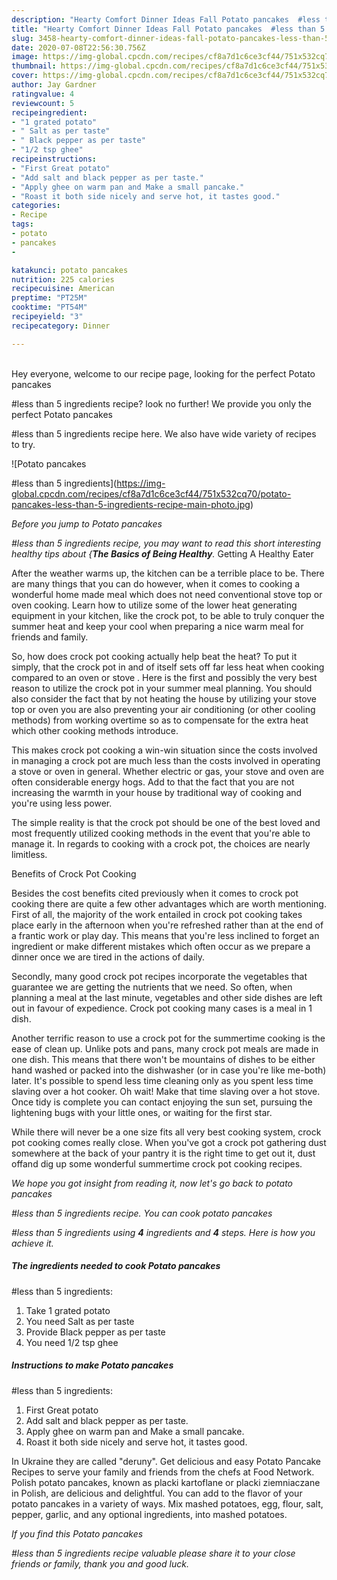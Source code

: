 ```yaml
---
description: "Hearty Comfort Dinner Ideas Fall Potato pancakes  #less than 5 ingredients"
title: "Hearty Comfort Dinner Ideas Fall Potato pancakes  #less than 5 ingredients"
slug: 3458-hearty-comfort-dinner-ideas-fall-potato-pancakes-less-than-5-ingredients
date: 2020-07-08T22:56:30.756Z
image: https://img-global.cpcdn.com/recipes/cf8a7d1c6ce3cf44/751x532cq70/potato-pancakes-less-than-5-ingredients-recipe-main-photo.jpg
thumbnail: https://img-global.cpcdn.com/recipes/cf8a7d1c6ce3cf44/751x532cq70/potato-pancakes-less-than-5-ingredients-recipe-main-photo.jpg
cover: https://img-global.cpcdn.com/recipes/cf8a7d1c6ce3cf44/751x532cq70/potato-pancakes-less-than-5-ingredients-recipe-main-photo.jpg
author: Jay Gardner
ratingvalue: 4
reviewcount: 5
recipeingredient:
- "1 grated potato"
- " Salt as per taste"
- " Black pepper as per taste"
- "1/2 tsp ghee"
recipeinstructions:
- "First Great potato"
- "Add salt and black pepper as per taste."
- "Apply ghee on warm pan and Make a small pancake."
- "Roast it both side nicely and serve hot, it tastes good."
categories:
- Recipe
tags:
- potato
- pancakes
- 

katakunci: potato pancakes  
nutrition: 225 calories
recipecuisine: American
preptime: "PT25M"
cooktime: "PT54M"
recipeyield: "3"
recipecategory: Dinner

---
```

<br>
Hey everyone, welcome to our recipe page, looking for the perfect Potato pancakes

#less than 5 ingredients recipe? look no further! We provide you only the perfect Potato pancakes

#less than 5 ingredients recipe here. We also have wide variety of recipes to try.
<br>


![Potato pancakes

#less than 5 ingredients](https://img-global.cpcdn.com/recipes/cf8a7d1c6ce3cf44/751x532cq70/potato-pancakes-less-than-5-ingredients-recipe-main-photo.jpg)

<i>Before you jump to Potato pancakes

#less than 5 ingredients recipe, you may want to read this short interesting healthy tips about {<strong>The Basics of Being Healthy</strong>.</i>
Getting A Healthy Eater


After the weather warms up, the kitchen can be a terrible place to be. There are many things that you can do however, when it comes to cooking a wonderful home made meal which does not need conventional stove top or oven cooking. Learn how to utilize some of the lower heat generating equipment in your kitchen, like the crock pot, to be able to truly conquer the summer heat and keep your cool when preparing a nice warm meal for friends and family.

So, how does crock pot cooking actually help beat the heat? To put it simply, that the crock pot in and of itself sets off far less heat when cooking compared to an oven or stove . Here is the first and possibly the very best reason to utilize the crock pot in your summer meal planning. You should also consider the fact that by not heating the house by utilizing your stove top or oven you are also preventing your air conditioning (or other cooling methods) from working overtime so as to compensate for the extra heat which other cooking methods introduce.

This makes crock pot cooking a win-win situation since the costs involved in managing a crock pot are much less than the costs involved in operating a stove or oven in general. Whether electric or gas, your stove and oven are often considerable energy hogs. Add to that the fact that you are not increasing the warmth in your house by traditional way of cooking and you're using less power.

 The simple reality is that the crock pot should be one of the best loved and most frequently utilized cooking methods in the event that you're able to manage it. In regards to cooking with a crock pot, the choices are nearly limitless.  

Benefits of Crock Pot Cooking

Besides the cost benefits cited previously when it comes to crock pot cooking there are quite a few other advantages which are worth mentioning. First of all, the majority of the work entailed in crock pot cooking takes place early in the afternoon when you're refreshed rather than at the end of a frantic work or play day. This means that you're less inclined to forget an ingredient or make different mistakes which often occur as we prepare a dinner once we are tired in the actions of daily.

Secondly, many good crock pot recipes incorporate the vegetables that guarantee we are getting the nutrients that we need. So often, when planning a meal at the last minute, vegetables and other side dishes are left out in favour of expedience. Crock pot cooking many cases is a meal in 1 dish.

Another terrific reason to use a crock pot for the summertime cooking is the ease of clean up.  Unlike pots and pans, many crock pot meals are made in one dish. This means that there won't be mountains of dishes to be either hand washed or packed into the dishwasher (or in case you're like me-both) later. It's possible to spend less time cleaning only as you spent less time slaving over a hot cooker. Oh wait! Make that time slaving over a hot stove. Once tidy is complete you can contact enjoying the sun set, pursuing the lightening bugs with your little ones, or waiting for the first star.

While there will never be a one size fits all very best cooking system, crock pot cooking comes really close. When you've got a crock pot gathering dust somewhere at the back of your pantry it is the right time to get out it, dust offand dig up some wonderful summertime crock pot cooking recipes.


<i>We hope you got insight from reading it, now let's go back to potato pancakes

#less than 5 ingredients recipe. You can cook potato pancakes

#less than 5 ingredients using <strong>4</strong> ingredients and <strong>4</strong> steps. Here is how you achieve it.
</i>

##### The ingredients needed to cook Potato pancakes

#less than 5 ingredients:

1. Take 1 grated potato
1. You need  Salt as per taste
1. Provide  Black pepper as per taste
1. You need 1/2 tsp ghee


##### Instructions to make Potato pancakes

#less than 5 ingredients:

1. First Great potato
1. Add salt and black pepper as per taste.
1. Apply ghee on warm pan and Make a small pancake.
1. Roast it both side nicely and serve hot, it tastes good.


In Ukraine they are called &#34;deruny&#34;. Get delicious and easy Potato Pancake Recipes to serve your family and friends from the chefs at Food Network. Polish potato pancakes, known as placki kartoflane or placki ziemniaczane in Polish, are delicious and delightful. You can add to the flavor of your potato pancakes in a variety of ways. Mix mashed potatoes, egg, flour, salt, pepper, garlic, and any optional ingredients, into mashed potatoes. 

<i>If you find this Potato pancakes

#less than 5 ingredients recipe valuable please share it to your close friends or family, thank you and good luck.</i>
